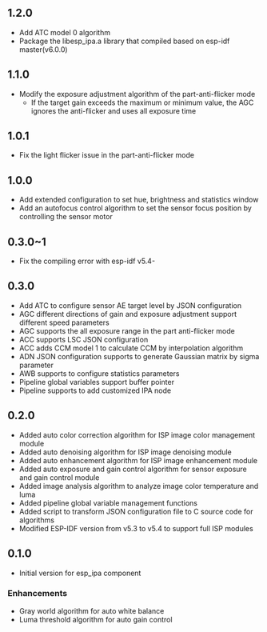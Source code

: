 ## 1.2.0

- Add ATC model 0 algorithm
- Package the libesp_ipa.a library that compiled based on esp-idf master(v6.0.0)

## 1.1.0

- Modify the exposure adjustment algorithm of the part-anti-flicker mode
    - If the target gain exceeds the maximum or minimum value, the AGC ignores the anti-flicker and uses all exposure time

## 1.0.1

- Fix the light flicker issue in the part-anti-flicker mode

## 1.0.0

- Add extended configuration to set hue, brightness and statistics window
- Add an autofocus control algorithm to set the sensor focus position by controlling the sensor motor

## 0.3.0~1

- Fix the compiling error with esp-idf v5.4-

## 0.3.0

- Add ATC to configure sensor AE target level by JSON configuration
- AGC different directions of gain and exposure adjustment support different speed parameters
- AGC supports the all exposure range in the part anti-flicker mode
- ACC supports LSC JSON configuration
- ACC adds CCM model 1 to calculate CCM by interpolation algorithm
- ADN JSON configuration supports to generate Gaussian matrix by sigma parameter
- AWB supports to configure statistics parameters
- Pipeline global variables support buffer pointer
- Pipeline supports to add customized IPA node

## 0.2.0

- Added auto color correction algorithm for ISP image color management module
- Added auto denoising algorithm for ISP image denoising module
- Added auto enhancement algorithm for ISP image enhancement module
- Added auto exposure and gain control algorithm for sensor exposure and gain control module
- Added image analysis algorithm to analyze image color temperature and luma
- Added pipeline global variable management functions
- Added script to transform JSON configuration file to C source code for algorithms
- Modified ESP-IDF version from v5.3 to v5.4 to support full ISP modules

## 0.1.0

- Initial version for esp_ipa component

### Enhancements

- Gray world algorithm for auto white balance
- Luma threshold algorithm for auto gain control


